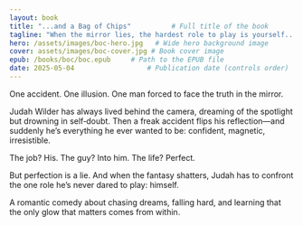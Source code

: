 ```yaml
---
layout: book
title: "...and a Bag of Chips"          # Full title of the book
tagline: "When the mirror lies, the hardest role to play is yourself..."     # Subtitle, hook, or mood phrase
hero: /assets/images/boc-hero.jpg   # Wide hero background image
cover: assets/images/boc-cover.jpg # Book cover image
epub: /books/boc/boc.epub     # Path to the EPUB file
date: 2025-05-04                  # Publication date (controls order)
---
```

One accident. One illusion. One man forced to face the truth in the mirror.

Judah Wilder has always lived behind the camera, dreaming of the spotlight but drowning in self‑doubt. Then a freak accident flips his reflection—and suddenly he’s everything he ever wanted to be: confident, magnetic, irresistible.

The job? His. The guy? Into him. The life? Perfect.

But perfection is a lie. And when the fantasy shatters, Judah has to confront the one role he’s never dared to play: himself.

A romantic comedy about chasing dreams, falling hard, and learning that the only glow that matters comes from within.


<!-- Book content here -->

<script type="application/ld+json">
{
  "@context": "https://schema.org",
  "@type": "Book",
  "name": "…and a Bag of Chips",
  "author": {
    "@type": "Person",
    "name": "Jack Harper"
  },
  "genre": ["MM Romance", "Gay Romance", "Age Gap Romance", "Romcom", "Queer Fiction"],
  "description": "A steamy, campy gay romcom set in New York City. Literary adaptation of the blockbuster with Amy Schumer, \"I Feel Pretty\" - Totally free to read online.",
  "url": "https://jackharperbooks.github.io/harperpages/books/boc",
  "image": "https://jackharperbooks.github.io/harperpages/assets/images/boc-cover.jpg",
  "bookFormat": "EBook",
  "inLanguage": "en",
  "datePublished": "2025-07-10",
  "isAccessibleForFree": true,
  "offers": {
    "@type": "Offer",
    "price": "0.00",
    "priceCurrency": "USD",
    "availability": "https://schema.org/InStock",
    "url": "https://jackharperbooks.github.io/harperpages/books/boc"
  },
  "publisher": {
    "@type": "Organization",
    "name": "HarperPages"
  },
  "keywords": "free gay romance, MM romance, Daddy/boy, Age Gap Romance, paranormal romance, fated mates, Hurt/comfort romance, queer love story, steamy gay fiction, emotionally charged fiction, romcom"
}
</script>

